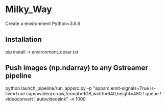 # Milky_Way

Create a environment
Python=3.6.6

## Installation

pip install -r environment_cesar.txt

## Push images (np.ndarray) to any Gstreamer pipeline

python launch_pipeline/run_appsrc.py -p "appsrc emit-signals=True is-live=True caps=video/x-raw,format=RGB,width=640,height=480 ! queue ! videoconvert ! autovideosink"  -n 1000
